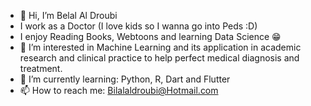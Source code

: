 - 👋 Hi, I’m Belal Al Droubi
- I work as a Doctor (I love kids so I wanna go into Peds :D)
- I enjoy Reading Books, Webtoons and learning Data Science 😁
- 👀 I’m interested in Machine Learning and its application in academic research and clinical practice to help perfect medical diagnosis and treatment.
- 🌱 I’m currently learning: Python, R, Dart and Flutter
- 📫 How to reach me: Bilalaldroubi@Hotmail.com
